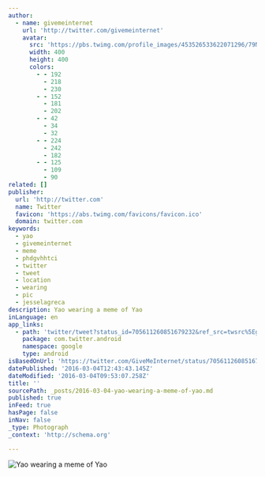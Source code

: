 ```yaml
---
author:
  - name: givemeinternet
    url: 'http://twitter.com/givemeinternet'
    avatar:
      src: 'https://pbs.twimg.com/profile_images/453526533622071296/79NYk2Bn_400x400.jpeg'
      width: 400
      height: 400
      colors:
        - - 192
          - 218
          - 230
        - - 152
          - 181
          - 202
        - - 42
          - 34
          - 32
        - - 224
          - 242
          - 182
        - - 125
          - 109
          - 90
related: []
publisher:
  url: 'http://twitter.com'
  name: Twitter
  favicon: 'https://abs.twimg.com/favicons/favicon.ico'
  domain: twitter.com
keywords:
  - yao
  - givemeinternet
  - meme
  - phdgvhhtci
  - twitter
  - tweet
  - location
  - wearing
  - pic
  - jesselagreca
description: Yao wearing a meme of Yao
inLanguage: en
app_links:
  - path: 'twitter/tweet?status_id=705611260851679232&ref_src=twsrc%5Egoogle%7Ctwcamp%5Eandroidseo%7Ctwgr%5Estatus%7Ctwterm%5E705611260851679232'
    package: com.twitter.android
    namespace: google
    type: android
isBasedOnUrl: 'https://twitter.com/GiveMeInternet/status/705611260851679232'
datePublished: '2016-03-04T12:43:43.145Z'
dateModified: '2016-03-04T09:53:07.258Z'
title: ''
sourcePath: _posts/2016-03-04-yao-wearing-a-meme-of-yao.md
published: true
inFeed: true
hasPage: false
inNav: false
_type: Photograph
_context: 'http://schema.org'

---
```

![Yao wearing a meme of Yao](https://pbs.twimg.com/media/CcrVs_5VIAAovH0.jpg:large)